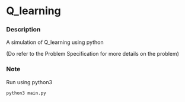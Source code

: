 # Q_learning

### Description
A simulation of Q_learning using python  

(Do refer to the Problem Specification for more details on the problem)

### Note
Run using python3
```
python3 main.py
```
